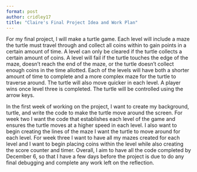 ```yaml
---
format: post
author: cridley17
title: "Claire's Final Project Idea and Work Plan"
---
```


For my final project, I will make a turtle game. Each level will include a maze the turtle must travel through and collect all coins within to gain points in a certain amount of time. A level can only be cleared if the turtle collects a certain amount of coins. A level will fail if the turtle touches the edge of the maze, doesn’t reach the end of the maze, or the turtle doesn’t collect enough coins in the time allotted. Each of the levels will have both a shorter amount of time to complete and a more complex maze for the turtle to traverse around. The turtle will also move quicker in each level. A player wins once level three is completed. The turtle will be controlled using the arrow keys.

In the first week of working on the project, I want to create my background, turtle, and write the code to make the turtle move around the screen. For week two I want the code that establishes each level of the game and ensures the turtle moves at a higher speed in each level. I also want to begin creating the lines of the maze I want the turtle to move around for each level. For week three I want to have all my mazes created for each level and I want to begin placing coins within the level while also creating the score counter and timer. Overall, I aim to have all the code completed by December 6, so that I have a few days before the project is due to do any final debugging and complete any work left on the reflection.
